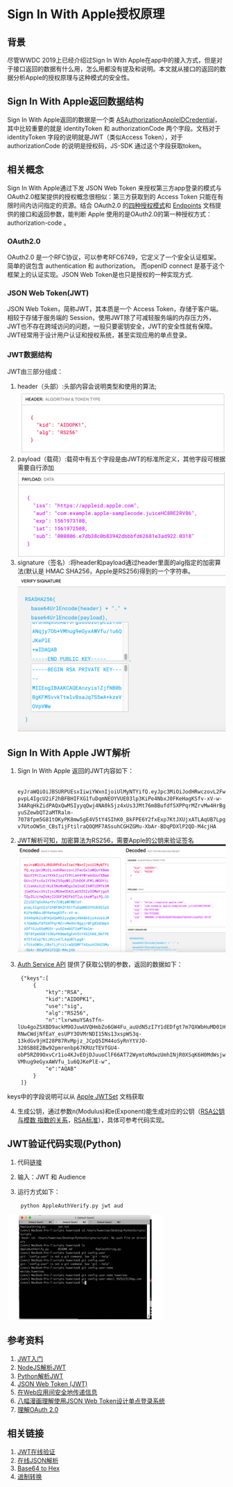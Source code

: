 # Sign In With Apple授权原理

## 背景
尽管WWDC 2019上已经介绍过Sign In With Apple在app中的接入方式，但是对于接口返回的数据有什么用，怎么用都没有提及和说明。本文就从接口的返回的数据分析Apple的授权原理与这种模式的安全性。

## Sign In With Apple返回数据结构
Sign In With Apple返回的数据是一个类 [ASAuthorizationAppleIDCredential](https://developer.apple.com/documentation/authenticationservices/asauthorizationappleidcredential)，其中比较重要的就是 identityToken 和 authorizationCode 两个字段。文档对于 identityToken 字段的说明就是JWT（类似Access Token），对于 authorizationCode 的说明是授权码，JS-SDK 通过这个字段获取token。

## 相关概念
Sign In With Apple通过下发 JSON Web Token 来授权第三方app登录的模式与OAuth2.0框架提供的授权概念很相似：第三方获取到的 Access Token 只能在有限时间内访问指定的资源。结合 OAuth2.0 的[四种授权模式](http://www.ruanyifeng.com/blog/2019/04/oauth-grant-types.html)和 [Endpoints](https://developer.apple.com/documentation/signinwithapplerestapi) 文档提供的接口和返回参数，能判断 Apple 使用的是OAuth2.0的第一种授权方式：authorization-code 。

### OAuth2.0
OAuth2.0 是一个RFC协议，可以参考RFC6749，它定义了一个安全认证框架。简单的说包含 authentication 和 authorization。 而openID connect 是基于这个框架上的认证实现。JSON Web Token是也只是授权的一种实现方式.

### JSON Web Token(JWT)
JSON Web Token，简称JWT，其本质是一个 Access Token，存储于客户端。相较于存储于服务端的 Session，使用JWT除了可减轻服务端的内存压力外，JWT也不存在跨域访问的问题，一般只要密钥安全，JWT的安全性就有保障。JWT经常用于设计用户认证和授权系统，甚至实现应用的单点登录。

### JWT数据结构
JWT由三部分组成：

1. header（头部）:头部内容会说明类型和使用的算法;![](./header.png)
2. payload（载荷）:载荷中有五个字段是由JWT的标准所定义，其他字段可根据需要自行添加![](./payload.png)
3. signature（签名）:将header和payload通过header里面的alg指定的加密算法(默认是 HMAC SHA256，Apple是RS256)得到的一个字符串。![](./signature.png)


## Sign In With Apple JWT解析
1. Sign In With Apple 返回的JWT内容如下：

		eyJraWQiOiJBSURPUEsxIiwiYWxnIjoiUlMyNTYifQ.eyJpc3MiOiJodHRwczovL2FwcGxlaWQuYXBwbGUuY29tIiwiYXVkIjoiY29tLmV4YW1wbGUuYXBwbGUtc2FtcGxlY29kZS5qdWljZUhDOFJFMlJWODYiLCJleHAiOjE1NjE5NzMxMDgsImlhdCI6MTU2MTk3MjUwOCwic3ViIjoiMDAwODA2LmU3ZGIzOGMwYjgzOTQyZGJiYmZkNjI2ODFlM2FkOTIyLjAzMTgifQ.GDZ2iGD7qOxRAsrPv7CWiaWFMB1oY-pvpL4IgcU2iF2hBFBHIFXG1fuDqmNEOYVUE03lp3KiPe4NbxJ0FKeHagKSfv-xV-w-34ARqHkZidPAQxQwMSIyyqQwj4NA0k5jz4xUs3JMt76m8BufdfSXPPqrMZrvMw4HrBgqjrBFg83dGmp3zDf1GJuG5qMG5r-yuSZewbQT2aMTRalm-7078fpm5G81tOKyPK8mw5gE4V5tY4SIhK0_BkFPE6Y2fxExp7KtJXUjxATLAqUB7Lpg6-v7UtoOW5n_CBsTijFtilraQOQMF7ASsuhCGHZGMu-XbAr-BDqPDXlP2QD-M4cjHA	
		
2. JWT解析可知，加密算法为RS256，需要Apple的公钥来验证签名
![](./jwt_encode_decode.png)

3. [Auth Service API](https://developer.apple.com/documentation/signinwithapplerestapi/fetch_apple_s_public_key_for_verifying_token_signature) 提供了获取公钥的参数，返回的数据如下：

		{"keys":[
	        {
	            "kty":"RSA",
	            "kid":"AIDOPK1",
	            "use":"sig",
	            "alg":"RS256",
	            "n":"lxrwmuYSAsTfn-lUu4goZSXBD9ackM9OJuwUVQHmbZo6GW4Fu_auUdN5zI7Y1dEDfgt7m7QXWbHuMD01HLnD4eRtY-RNwCWdjNfEaY_esUPY3OVMrNDI15Ns13xspWS3q-13kdGv9jHI28P87RvMpjz_JCpQ5IM44oSyRnYtVJO-320SB8E2Bw92pmrenbp67KRUzTEVfGU4-obP5RZ09OxvCr1io4KJvEOjDJuuoClF66AT72WymtoMdwzUmhINjR0XSqK6H0MdWsjw7ysyd_JhmqX5CAaT9Pgi0J8lU_pcl215oANqjy7Ob-VMhug9eGyxAWVfu_1u6QJKePlE-w",
	            "e":"AQAB"
	        }
        ]}
keys中的字段说明可以从 [Apple JWTSet](https://developer.apple.com/documentation/signinwithapplerestapi/jwkset/keys) 文档获取

4. 生成公钥，通过参数n(Modulus)和e(Exponent)能生成对应的公钥（[RSA公钥与模数 指数的关系](https://www.cnblogs.com/masako/p/7660418.html)，[RSA标准](https://crypto.stackexchange.com/questions/18031/how-to-find-modulus-from-a-rsa-public-key)），具体可参考代码实现。

## JWT验证代码实现(Python)
1. 代码[链接](https://github.com/huweitao/PythonScripts/blob/master/AppleAuthVerify.py)
2. 输入：JWT 和 Audience
3. 运行方式如下：
	
		python AppleAuthVerify.py jwt aud
		
![](./AppleJWTVerified.gif)

## 参考资料
1. [JWT入门](http://www.ruanyifeng.com/blog/2018/07/json_web_token-tutorial.html)
2. [NodeJS解析JWT](https://www.jianshu.com/p/2036987a22fb)
3. [Python解析JWT](https://segmentfault.com/a/1190000010312468)
4. [JSON Web Token (JWT)](https://tools.ietf.org/html/draft-ietf-oauth-json-web-token-32)
5. [在Web应用间安全地传递信息](http://blog.leapoahead.com/2015/09/06/understanding-jwt/)
6. [八幅漫画理解使用JSON Web Token设计单点登录系统](http://blog.leapoahead.com/2015/09/07/user-authentication-with-jwt/)
7. [理解OAuth 2.0](http://www.ruanyifeng.com/blog/2014/05/oauth_2_0.html)

## 相关链接
1. [JWT在线验证](https://jwt.io/)
2. [在线JSON解析](https://www.json.cn/)
3. [Base64 to Hex](https://cryptii.com/pipes/base64-to-hex)
4. [进制转换](https://tool.lu/hexconvert/)